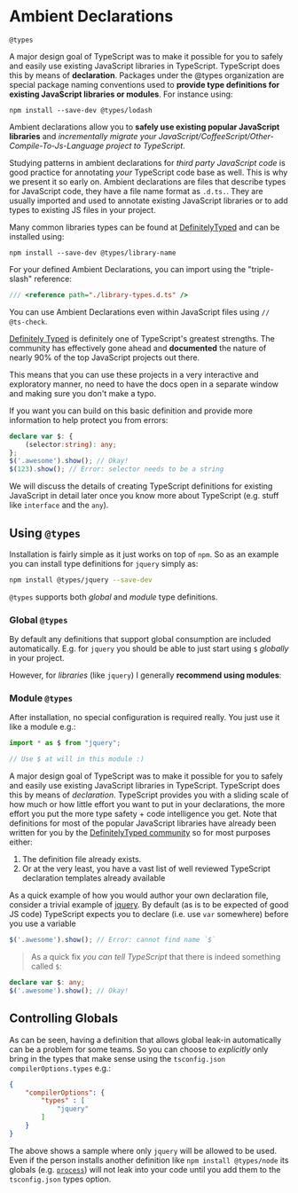 # Ambient Declarations

`@types`

A major design goal of TypeScript was to make it possible for you to safely and easily use existing JavaScript libraries in TypeScript. TypeScript does this by means of **declaration**.
Packages under the @types organization are special package naming conventions used to **provide type definitions for existing JavaScript libraries or modules**. For instance using:

```shell
npm install --save-dev @types/lodash
```

Ambient declarations allow you to **safely use existing popular JavaScript libraries** and *incrementally migrate your JavaScript/CoffeeScript/Other-Compile-To-Js-Language project to TypeScript*.

Studying patterns in ambient declarations for *third party JavaScript code* is good practice for annotating *your* TypeScript code base as well. This is why we present it so early on.
Ambient declarations are files that describe types for JavaScript code, they have a file name format as `.d.ts.`. They are usually imported and used to annotate existing JavaScript libraries or to add types to existing JS files in your project.

Many common libraries types can be found at [DefinitelyTyped](https://github.com/DefinitelyTyped/DefinitelyTyped) and can be installed using:

```shell
npm install --save-dev @types/library-name
```

For your defined Ambient Declarations, you can import using the "triple-slash" reference:

<!-- skip -->
```typescript
/// <reference path="./library-types.d.ts" />
```

You can use Ambient Declarations even within JavaScript files using `// @ts-check`.


[Definitely Typed](https://github.com/DefinitelyTyped/DefinitelyTyped) is definitely one of TypeScript's greatest strengths. The community has effectively gone ahead and **documented** the nature of nearly 90% of the top JavaScript projects out there.

This means that you can use these projects in a very interactive and exploratory manner, no need to have the docs open in a separate window and making sure you don't make a typo.

If you want you can build on this basic definition and provide more information to help protect you from errors:

```typescript
declare var $: {
    (selector:string): any;
};
$('.awesome').show(); // Okay!
$(123).show(); // Error: selector needs to be a string
```

We will discuss the details of creating TypeScript definitions for existing JavaScript in detail later once you know more about TypeScript (e.g. stuff like `interface` and the `any`).


## Using `@types`

Installation is fairly simple as it just works on top of `npm`. So as an example you can install type definitions for `jquery` simply as:

```bash
npm install @types/jquery --save-dev
```

`@types` supports both *global* and *module* type definitions.


### Global `@types`

By default any definitions that support global consumption are included automatically. E.g. for `jquery` you should be able to just start using `$` *globally* in your project.

However, for *libraries*  (like `jquery`) I generally **recommend using modules**:

### Module `@types`

After installation, no special configuration is required really. You just use it like a module e.g.:

```typescript
import * as $ from "jquery";

// Use $ at will in this module :)
```

A major design goal of TypeScript was to make it possible for you to safely and easily use existing JavaScript libraries in TypeScript. TypeScript does this by means of *declaration*. TypeScript provides you with a sliding scale of how much or how little effort you want to put in your declarations, the more effort you put the more type safety + code intelligence you get. Note that definitions for most of the popular JavaScript libraries have already been written for you by the [DefinitelyTyped community](https://github.com/borisyankov/DefinitelyTyped) so for most purposes either:

1. The definition file already exists.
2. Or at the very least, you have a vast list of well reviewed TypeScript declaration templates already available

As a quick example of how you would author your own declaration file, consider a trivial example of [jquery](https://jquery.com/). By default (as is to be expected of good JS code) TypeScript expects you to declare (i.e. use `var` somewhere) before you use a variable

```typescript
$('.awesome').show(); // Error: cannot find name `$`
```

> As a quick fix *you can tell TypeScript* that there is indeed something called `$`:

```typescript
declare var $: any;
$('.awesome').show(); // Okay!
```

## Controlling Globals

As can be seen, having a definition that allows global leak-in automatically can be a problem for some teams. So you can choose to *explicitly* only bring in the types that make sense using the `tsconfig.json` `compilerOptions.types` e.g.:

```json
{
    "compilerOptions": {
        "types" : [
            "jquery"
        ]
    }
}
```

The above shows a sample where only `jquery` will be allowed to be used. Even if the person installs another definition like `npm install @types/node` its globals (e.g. [`process`](https://nodejs.org/api/process.html)) will not leak into your code until you add them to the `tsconfig.json` types option.
